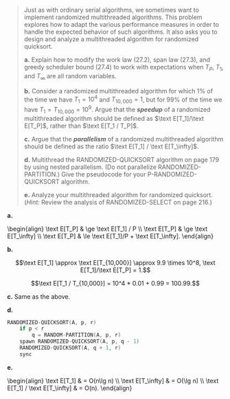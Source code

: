 > Just as with ordinary serial algorithms, we sometimes want to implement randomized multithreaded algorithms. This problem explores how to adapt the various performance measures in order to handle the expected behavior of such algorithms. It also asks you to design and analyze a multithreaded algorithm for randomized quicksort.
>
> **a.** Explain how to modify the work law $\text{(27.2)}$, span law $\text{(27.3)}$, and greedy scheduler bound $\text{(27.4)}$ to work with expectations when $T_P$, $T_1$, and $T_\infty$ are all random variables.
>
> **b.** Consider a randomized multithreaded algorithm for which $1\%$ of the time we have $T_1 = 10^4$ and $T_{10,000} = 1$, but for $99\%$ of the time we have $T_1 = T_{10,000} = 10^9$. Argue that the __*speedup*__ of a randomized multithreaded algorithm should be defined as $\text E[T_1]/\text E[T_P]$, rather than $\text E[T_1 / T_P]$.
>
> **c.** Argue that the __*parallelism*__ of a randomized multithreaded algorithm should be defined as the ratio $\text E[T_1] / \text E[T_\infty]$.
>
> **d.** Multithread the $\text{RANDOMIZED-QUICKSORT}$ algorithm on page 179 by using nested parallelism. (Do not parallelize $\text{RANDOMIZED-PARTITION}$.) Give the pseudocode for your $\text{P-RANDOMIZED-QUICKSORT}$ algorithm.
>
> **e.** Analyze your multithreaded algorithm for randomized quicksort. ($\textit{Hint:}$ Review the analysis of $\text{RANDOMIZED-SELECT}$ on page 216.)

**a.**

\begin{align}
\text E[T_P] & \ge \text E[T_1] / P \\\\
\text E[T_P] & \ge \text E[T_\infty] \\\\
\text E[T_P] & \le \text E[T_1]/P + \text E[T_\infty].
\end{align}

**b.**

$$\text E[T_1] \approx \text E[T_{10,000}] \approx 9.9 \times 10^8, \text E[T_1]/\text E[T_P] = 1.$$

$$\text E[T_1 / T_{10,000}] = 10^4 * 0.01 + 0.99 = 100.99.$$

**c.** Same as the above.

**d.**

```cpp
RANDOMIZED-QUICKSORT(A, p, r)
    if p < r
        q = RANDOM-PARTITION(A, p, r)
    spawn RANDOMIZED-QUICKSORT(A, p, q - 1)
    RANDOMIZED-QUICKSORT(A, q + 1, r)
    sync
```

**e.**

\begin{align}
\text E[T_1] & = O(n\lg n) \\\\
\text E[T_\infty] & = O(\lg n) \\\\
\text E[T_1] / \text E[T_\infty] & = O(n).
\end{align}
